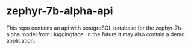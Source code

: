 # zephyr-7b-alpha-api
This repo contains an api with postgreSQL database for the zephyr-7b-alpha model from Huggingface. In the future it may also contain a demo application.

